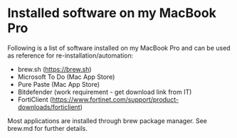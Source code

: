 # Installed software on my MacBook Pro

Following is a list of software installed on my MacBook Pro and can be used as reference for re-installation/automation:

* brew.sh (https://brew.sh)
* Microsoft To Do (Mac App Store)
* Pure Paste (Mac App Store)
* Bitdefender (work requirement - get download link from IT)
* FortiClient (https://www.fortinet.com/support/product-downloads/forticlient)

Most applications are installed through brew package manager. See brew.md for further details.

